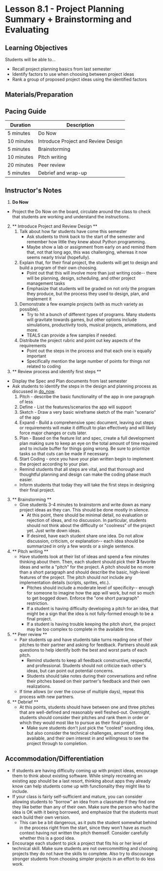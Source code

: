 # Lesson 8.1 - Project Planning Summary + Brainstorming and Evaluating

## Learning Objectives
Students will be able to...
  * Recall project planning basics from last semester
  * Identify factors to use when choosing between project ideas
  * Rank a group of proposed project ideas using the identified factors

## Materials/Preparation


## Pacing Guide
| Duration  | Description                                   |
| --------- | --------------------------------------------- |
| 5 minutes | Do Now |
| 10 minutes | Introduce Project and Review Design|
| 5 minutes | Brainstorming |
| 10 minutes | Pitch writing |
| 20 minutes | Peer review  |
| 5 minutes | Debrief and wrap-up|

## Instructor's Notes
1. **Do Now** 
  * Project the Do Now on the board, circulate around the class to check that students are working and understand the instructions. 
2. ** Introduce Project and Review Design ** 
    1. Talk about how far students have come this semester
        * Ask students to think back to the start of the semester and remember how little they knew about Python programming.
        * Maybe show a lab or assignment from early on and remind them that, not that long ago, this was challenging, whereas it now seems nearly trivial (hopefully).
    2. Explain that, for their final project, the students will get to design and build a program of their own choosing.
        * Point out that this will involve more than just writing code-- there will be planning, design, scheduling, and other project management tasks
        * Emphasize that students will be graded on not only the program they produce, but the process they used to design, plan, and implement it
    3. Demonstrate a few example projects (with as much variety as possible).
        * Try to hit a bunch of different types of programs.  Many students will gravitate towards games, but other options include simulations, productivity tools, musical projects, animations, and more.
        * TEALS can provide a few samples if needed.
    4. Distribute the project rubric and point out key aspects of the requirements
        * Point out the steps in the process and that each one is equally important 
        * Specifically mention the large number of points for things _not_ related to coding
2. ** Review process and identify first steps **
  * Display the Spec and Plan documents from last semester
  * Ask students to identify the steps in the design and planning process as discussed in [do_now](do_now.md).
    1. Pitch - describe the basic functionality of the app in one paragraph of less
    2. Define - List the features/scenarios the app will support
    3. Sketch - Draw a very basic wireframe sketch of the main "scenario" of the app
    4. Expand - Build a comprehensive spec document, leaving out steps or requirements will make it difficult to plan effectively and will likely force major changes or cuts later. 
    5. Plan - Based on the feature list and spec, create a full development plan making sure to keep an eye on the total amount of time required and to include buffer for things going wrong.  Be sure to prioritize tasks so that cuts can be made if necessary. 
    6. Start Coding - once you have your plan written begin to implement the project according to your plan. 
    * Remind students that all steps are vital, and that thorough and thoughtful planning and design can make the coding phase much easier.
    * Inform students that today they will take the first steps in designing their final project.
3. ** Brainstorming ** 
    * Give students 3-4 minutes to brainstorm and write down as many project ideas as they can.  This should be done mostly in silence.
        * At this point, there should be minimal detail, no evaluation or rejection of ideas, and no discussion.  In particular, students should not think about the difficulty or "coolness" of the project yet.  Just write down ideas.
        * If desired, have each student share one idea.  Do not allow discussion, criticism, or explanation-- each idea should be summarized in only a few words or a single sentence.
4. ** Pitch writing ** 
    * Have students look at their list of ideas and spend a few minutes thinking about them. Then, each student should pick their **3** favorite ideas and write a "pitch" for the project.  A pitch should be no more than a short paragraph and should describe the basic, high-level features of the project.  The pitch should _not_ include any implementation details (scripts, sprites, etc.).
        * Pitches should include a moderate level of specificity-- enough for someone to imagine how the app will work, but not so much to get bogged down.  Enforce the "one short paragraph" restriction.
        * If a student is having difficulty developing a pitch for an idea, that might be a sign that the idea is not fully-formed enough to be a final project.
        * If a student is having trouble keeping the pitch short, the project may be too complex to complete in the available time.
5. ** Peer review ** 
    * Pair students up and have students take turns reading one of their pitches to their partner and asking for feedback.  Partners should ask questions to help identify both the best and worst parts of each pitch.
        * Remind students to keep all feedback constructive, respectful, and professional.  Students should not criticize each other's ideas, but can point out potential concerns.
        * Students should take notes during their conversations and refine their pitches based on their partner's feedback and their own realizations.
    * If time allows (or over the course of multiple days), repeat this process with new partners.
6. ** Debrief ** 
    * At this points, students should have between one and three pitches that are well-defined and reasonably well fleshed-out.  Overnight, students should consider their pitches and rank them in order or which they would most like to pursue as their final project.
        * Make sure students don't just pick the "coolest" sounding idea, but also consider the technical challenges, amount of time available, and their own interest in and willingness to see the project through to completion.


## Accommodation/Differentiation
* If students are having difficulty coming up with project ideas, encourage them to think about existing software.  While simply recreating an existing app should be a last resort, thinking about apps they already know can help students come up with functionality they might like to include.
* If your class is fairly self-sufficient and mature, you can consider allowing students to "borrow" an idea from a classmate if they find one they like better than any of their own.  Make sure the person who had the idea is OK with it being borrowed, and emphasize that the students must each build their own version.
    * This can be a bit dangerous, as it puts the student somewhat behind in the process right from the start, since they won't have as much context having not written the pitch themself.  Consider carefully whether this is a good idea.
* Encourage each student to pick a project that fits his or her level of technical skill.  Make sure students are not overcommitting and choosing projects they do not have the skills to complete.  Also try to discourage stronger students from choosing simpler projects in an effort to do less work.
